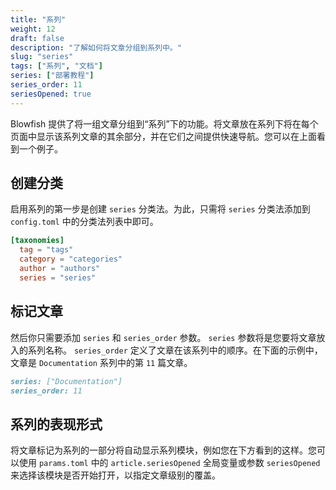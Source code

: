 ```yaml
---
title: "系列"
weight: 12
draft: false
description: "了解如何将文章分组到系列中。"
slug: "series"
tags: ["系列", "文档"]
series: ["部署教程"]
series_order: 11
seriesOpened: true
---
```


Blowfish 提供了将一组文章分组到“系列”下的功能。将文章放在系列下将在每个页面中显示该系列文章的其余部分，并在它们之间提供快速导航。您可以在上面看到一个例子。

## 创建分类
启用系列的第一步是创建 `series` 分类法。为此，只需将 `series` 分类法添加到 `config.toml` 中的分类法列表中即可。

```toml
[taxonomies]
  tag = "tags"
  category = "categories"
  author = "authors"
  series = "series"
```

## 标记文章

然后你只需要添加 `series` 和 `series_order` 参数。 `series` 参数将是您要将文章放入的系列名称。 `series_order` 定义了文章在该系列中的顺序。在下面的示例中，文章是 `Documentation` 系列中的第 `11` 篇文章。

```md
series: ["Documentation"]
series_order: 11
```

## 系列的表现形式

将文章标记为系列的一部分将自动显示系列模块，例如您在下方看到的这样。您可以使用 `params.toml` 中的 `article.seriesOpened` 全局变量或参数 `seriesOpened` 来选择该模块是否开始打开，以指定文章级别的覆盖。